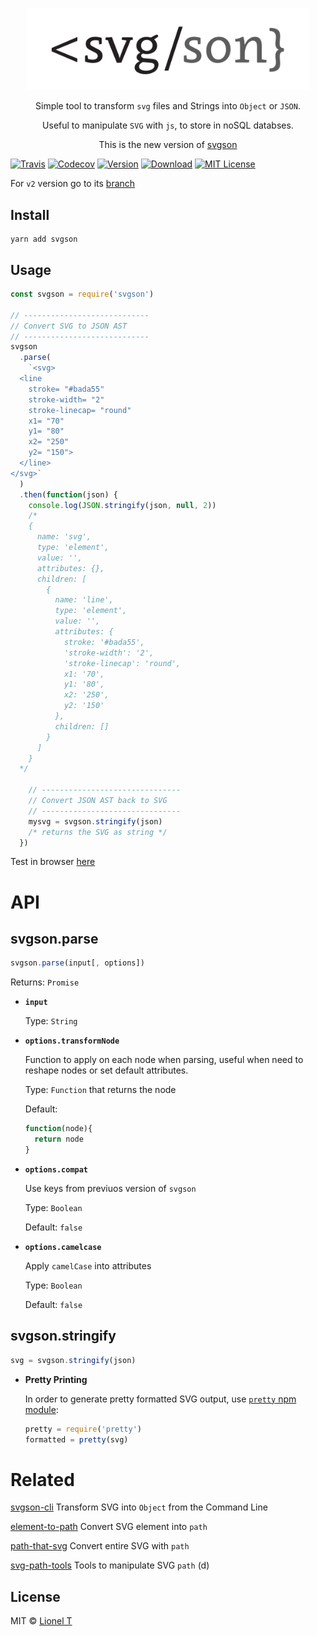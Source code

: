 <p align="center">
  <img alt="svgson" title="svgson" src="logo.svg" width="450">
</p>

<p align="center">
  Simple tool to transform <code>svg</code> files and Strings into <code>Object</code> or <code>JSON</code>.
</p>
<p align="center">
  Useful to manipulate <code>SVG</code> with <code>js</code>, to store in noSQL databses.
</p>
<p align="center">
  This is the new version of <a href="https://github.com/elrumordelaluz/svgson">svgson</a>
</p>

[![Travis](https://img.shields.io/travis/elrumordelaluz/svgson.svg)](https://travis-ci.org/elrumordelaluz/svgson/)
[![Codecov](https://img.shields.io/codecov/c/github/elrumordelaluz/svgson.svg)](https://codecov.io/gh/elrumordelaluz/svgson)
[![Version](https://img.shields.io/npm/v/svgson.svg)](https://www.npmjs.com/package/svgson)
[![Download](https://img.shields.io/npm/dm/svgson.svg)](https://npm-stat.com/charts.html?package=svgsont)
[![MIT License](https://img.shields.io/npm/l/svgson.svg)](https://opensource.org/licenses/MIT)

For `v2` version go to its [branch](https://github.com/elrumordelaluz/svgson/tree/v2)

## Install

```
yarn add svgson
```

## Usage

```js
const svgson = require('svgson')

// ----------------------------
// Convert SVG to JSON AST
// ----------------------------
svgson
  .parse(
    `<svg>
  <line
    stroke= "#bada55"
    stroke-width= "2"
    stroke-linecap= "round"
    x1= "70"
    y1= "80"
    x2= "250"
    y2= "150">
  </line>
</svg>`
  )
  .then(function(json) {
    console.log(JSON.stringify(json, null, 2))
    /*
    {
      name: 'svg',
      type: 'element',
      value: '',
      attributes: {},
      children: [
        {
          name: 'line',
          type: 'element',
          value: '',
          attributes: {
            stroke: '#bada55',
            'stroke-width': '2',
            'stroke-linecap': 'round',
            x1: '70',
            y1: '80',
            x2: '250',
            y2: '150'
          },
          children: []
        }
      ]
    }
  */

    // -------------------------------
    // Convert JSON AST back to SVG
    // -------------------------------
    mysvg = svgson.stringify(json)
    /* returns the SVG as string */
  })
```

Test in browser [here](https://codepen.io/elrumordelaluz/full/XBKedz/)

# API

## svgson.parse

```js
svgson.parse(input[, options])
```

Returns: `Promise`

- **`input`**

  Type: `String`

- **`options.transformNode`**

  Function to apply on each node when parsing, useful when need to reshape nodes or set default attributes.

  Type: `Function` that returns the node

  Default:

  ```js
  function(node){
    return node
  }
  ```

- **`options.compat`**

  Use keys from previuos version of `svgson`

  Type: `Boolean`

  Default: `false`

- **`options.camelcase`**

  Apply `camelCase` into attributes

  Type: `Boolean`

  Default: `false`

## svgson.stringify

```js
svg = svgson.stringify(json)
```

- **Pretty Printing**

  In order to generate pretty formatted SVG output, use [`pretty` npm module](https://www.npmjs.com/package/pretty):

  ```js
  pretty = require('pretty')
  formatted = pretty(svg)
  ```

# Related

[svgson-cli](https://github.com/elrumordelaluz/svgson-cli) Transform SVG into `Object` from the Command Line

[element-to-path](https://github.com/elrumordelaluz/element-to-path) Convert SVG element into `path`

[path-that-svg](https://github.com/elrumordelaluz/path-that-svg) Convert entire SVG with `path`

[svg-path-tools](https://github.com/elrumordelaluz/svg-path-tools) Tools to manipulate SVG `path` (d)

## License

MIT © [Lionel T](https://lionel.tzatzk.in)
